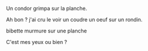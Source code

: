 Un condor grimpa sur la planche.

Ah bon ? j'ai cru le voir un coudre un oeuf sur un rondin.

bibette murmure sur une planche

C'est mes yeux ou bien ? 
